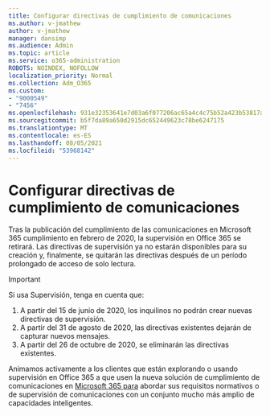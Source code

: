 ```yaml
---
title: Configurar directivas de cumplimiento de comunicaciones
ms.author: v-jmathew
author: v-jmathew
manager: dansimp
ms.audience: Admin
ms.topic: article
ms.service: o365-administration
ROBOTS: NOINDEX, NOFOLLOW
localization_priority: Normal
ms.collection: Adm_O365
ms.custom:
- "9000549"
- "7456"
ms.openlocfilehash: 931e32353641e7d03a6f077206ac65a4c4c75b52a423b53817aa67db863bb20c
ms.sourcegitcommit: b5f7da89a650d2915dc652449623c78be6247175
ms.translationtype: MT
ms.contentlocale: es-ES
ms.lasthandoff: 08/05/2021
ms.locfileid: "53968142"
---
```

# <a name="configure-communication-compliance-policies"></a>Configurar directivas de cumplimiento de comunicaciones

Tras la publicación del cumplimiento de las comunicaciones en Microsoft 365 cumplimiento en febrero de 2020, la supervisión en Office 365 se retirará. Las directivas de supervisión ya no estarán disponibles para su creación y, finalmente, se quitarán las directivas después de un período prolongado de acceso de solo lectura.

> [!IMPORTANT]
> Si usa Supervisión, tenga en cuenta que:
>
> 1. A partir del 15 de junio de 2020, los inquilinos no podrán crear nuevas directivas de supervisión.
> 2. A partir del 31 de agosto de 2020, las directivas existentes dejarán de capturar nuevos mensajes.
> 3. A partir del 26 de octubre de 2020, se eliminarán las directivas existentes.

Animamos activamente a los clientes que están explorando o usando supervisión en Office 365 a que usen la nueva solución de cumplimiento de comunicaciones en [Microsoft 365 para](https://go.microsoft.com/fwlink/?linkid=2128593) abordar sus requisitos normativos o de supervisión de comunicaciones con un conjunto mucho más amplio de capacidades inteligentes.
